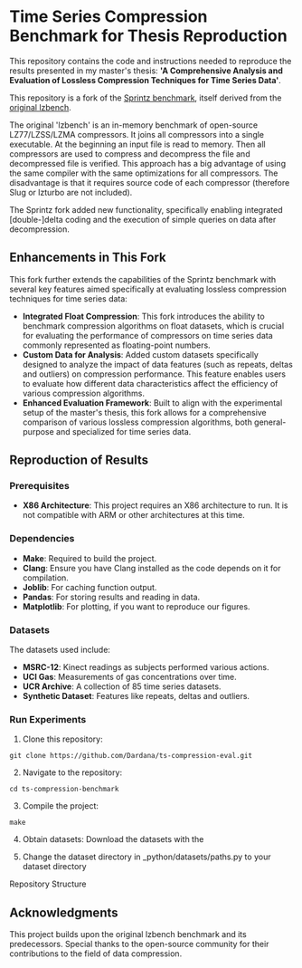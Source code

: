 # Time Series Compression Benchmark for Thesis Reproduction 

This repository contains the code and instructions needed to reproduce the results presented in my master's thesis: **'A Comprehensive Analysis and Evaluation of Lossless Compression Techniques for Time Series Data'**.

This repository is a fork of the [Sprintz benchmark](https://github.com/dblalock/lzbench), itself derived from the [original lzbench](https://github.com/inikep/lzbench). 

The original 'lzbench' is an in-memory benchmark of open-source LZ77/LZSS/LZMA compressors. It joins all compressors into a single executable. At the beginning an input file is read to memory. Then all compressors are used to compress and decompress the file and decompressed file is verified.
This approach has a big advantage of using the same compiler with the same optimizations for all compressors. The disadvantage is that it requires source code of each compressor (therefore Slug or lzturbo are not included).

The Sprintz fork added new functionality, specifically enabling integrated [double-]delta coding and the execution of simple queries on data after decompression.

## Enhancements in This Fork
This fork further extends the capabilities of the Sprintz benchmark with several key features aimed specifically at evaluating lossless compression techniques for time series data:
- **Integrated Float Compression**: This fork introduces the ability to benchmark compression algorithms on float datasets, which is crucial for evaluating the performance of compressors on time series data commonly represented as floating-point numbers.
-  **Custom Data for Analysis**: Added custom datasets specifically designed to analyze the impact of data features (such as repeats, deltas and outliers) on compression performance. This feature enables users to evaluate how different data characteristics affect the efficiency of various compression algorithms.
- **Enhanced Evaluation Framework**: Built to align with the experimental setup of the master's thesis, this fork allows for a comprehensive comparison of various lossless compression algorithms, both general-purpose and specialized for time series data.

## Reproduction of Results
### Prerequisites
- **X86 Architecture**: This project requires an X86 architecture to run. It is not compatible with ARM or other architectures at this time.
### Dependencies
- **Make**: Required to build the project.
- **Clang**: Ensure you have Clang installed as the code depends on it for compilation.
- **Joblib**: For caching function output.
- **Pandas**: For storing results and reading in data.
- **Matplotlib**: For plotting, if you want to reproduce our figures.

### Datasets
The datasets used include:
- **MSRC-12**: Kinect readings as subjects performed various actions.
- **UCI Gas**: Measurements of gas concentrations over time.
- **UCR Archive**: A collection of 85 time series datasets.
- **Synthetic Dataset**: Features like repeats, deltas and outliers.

### Run Experiments
1. Clone this repository:
```
git clone https://github.com/Dardana/ts-compression-eval.git
``` 
2. Navigate to the repository:
```
cd ts-compression-benchmark
```
3. Compile the project:
```
make
```
4. Obtain datasets: 
Download the datasets with the

5. Change the dataset directory in _python/datasets/paths.py to your dataset directory 

Repository Structure

## Acknowledgments

This project builds upon the original lzbench benchmark and its predecessors. Special thanks to the open-source community for their contributions to the field of data compression.
